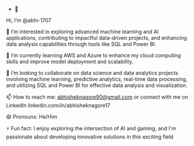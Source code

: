 - 👋 

Hi, I’m @abhi-1707

👀 I’m interested in exploring advanced machine learning and AI applications, contributing to impactful data-driven projects, and enhancing data analysis capabilities through tools like SQL and Power BI.

🌱 I’m currently learning AWS and Azure to enhance my cloud computing skills and improve model deployment and scalability.

💞️ I’m looking to collaborate on data science and data analytics projects involving machine learning, predictive analytics, real-time data processing, and utilizing SQL and Power BI for effective data analysis and visualization.

📫 How to reach me: abhisheknagore90@gmail.com or connect with me on LinkedIn linkedin.com/in/abhisheknagore17

😄 Pronouns: He/Him

⚡ Fun fact: I enjoy exploring the intersection of AI and gaming, and I'm passionate about developing innovative solutions in this exciting field

<!---
abhi-1707/abhi-1707 is a ✨ special ✨ repository because its `README.md` (this file) appears on your GitHub profile.
You can click the Preview link to take a look at your changes.
--->
